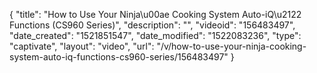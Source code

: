 {
    "title": "How to Use Your Ninja\u00ae Cooking System Auto-iQ\u2122 Functions  (CS960 Series)",
    "description": "",
    "videoid": "156483497",
    "date_created": "1521851547",
    "date_modified": "1522083236",
    "type": "captivate",
    "layout": "video",
    "url": "\/v\/how-to-use-your-ninja-cooking-system-auto-iq-functions-cs960-series\/156483497"
}